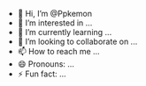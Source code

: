 - 👋 Hi, I’m @Ppkemon
- 👀 I’m interested in ...
- 🌱 I’m currently learning ...
- 💞️ I’m looking to collaborate on ...
- 📫 How to reach me ...
- 😄 Pronouns: ...
- ⚡ Fun fact: ...

<!---g
Ppkemon/Ppkemon is a ✨ special ✨ repository because its `README.md` (this file) appears on your GitHub profile.
You can click the Preview link to take a look at your changes.
--->
